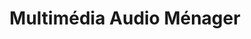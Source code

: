 ---
title: "Multimédia Audio Ménager"
url: /milly-la-foret/multimedia-audio-menager/
shop: Computer
---